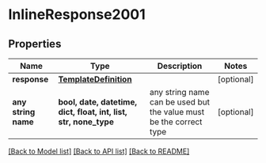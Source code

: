 # InlineResponse2001


## Properties
Name | Type | Description | Notes
------------ | ------------- | ------------- | -------------
**response** | [**TemplateDefinition**](TemplateDefinition.md) |  | [optional] 
**any string name** | **bool, date, datetime, dict, float, int, list, str, none_type** | any string name can be used but the value must be the correct type | [optional]

[[Back to Model list]](../README.md#documentation-for-models) [[Back to API list]](../README.md#documentation-for-api-endpoints) [[Back to README]](../README.md)


